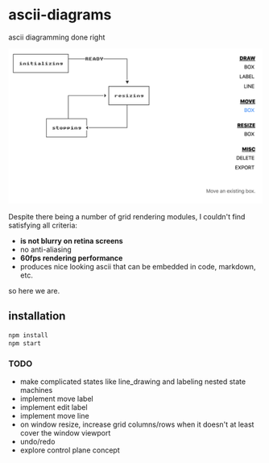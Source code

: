 # ascii-diagrams

ascii diagramming done right

![alt text](fig3.png "screenshot")


Despite there being a number of grid rendering modules, I couldn't find satisfying all criteria:

* **is not blurry on retina screens**
* no anti-aliasing
* **60fps rendering performance**
* produces nice looking ascii that can be embedded in code, markdown, etc.


so here we are.


## installation

```
npm install
npm start
```


### TODO
* make complicated states like line_drawing and labeling nested state machines
* implement move label
* implement edit label
* implement move line
* on window resize, increase grid columns/rows when it doesn't at least cover the window viewport
* undo/redo
* explore control plane concept
